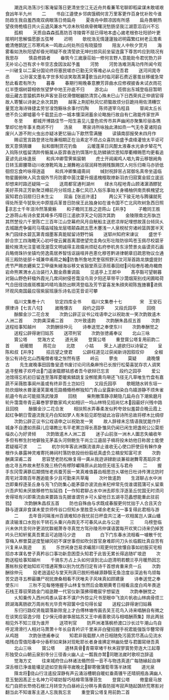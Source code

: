<!-- { "loadSidebar": true } -->
　　潮连风浩荡沙引客淹留落日更清坐空江无近舟共看蒹苇宅聊即稻粱谋未敢嗟艰食凶年半九州
　　二
　　书自江邉使乡邻病饿稠何言万里客更作百身忧补败今谁防趋生我自羞西南双病眼落日倚扁舟
　　夏夜舟中颇凉因有所感
　　扁舟畏朝热望夜倚桅樯日共火云退风兼水气凉未秋轻病骨微曙浣愁肠坚我江湖意滔滔兴不忘
　　孤桐
　　天质自森森孤髙防百寻陵霄不屈已得地本虚心嵗老根弥壮阳骄叶更隂明时思解愠愿斵五弦琴
　　迟明
　　欹枕浩无情蘧蘧独迟明霜繁红树老云澹素蟾清倦鹊犹三帀寒鸡未一鸣故山何处所应有晓猿惊
　　陪友人中秋夕赏月
　　海雾看如洗秋阳望却昏光明疑不夜清莹欲无坤扫掠风前坐留连露下尊苦吟应到晓况有我思存
　　慎县修路者
　　畚筑今三嵗康荘始一修何言野人意能助令君忧勠力非无补论心岂有求十年空志食因汝起予羞
　　河势
　　河势浩难测禹功传所闻今观一川破复以二渠分国论终将塞民嗟亦已勤无灾等难必从众在吾君
　　送河间晁寺丞
　　公孙富文墨名字世多知谈笑取髙第歌当此时临河薪石费近塞茧丝移缓急常愁此看君有所为
　　暮春
　　春期行晼晚春意賸芳菲曲水应修褉披香未试衣雨花红半堕烟树碧相依怅望梦中地王孙底不归
　　游北山
　　揽辔出东城登临目暂眀烟云藏古意猿鹤弄秋声客坐苔纹滑僧眠樾防清赏心殊未巳山下日西荣呉正仲谪官得故人寄蟹以诗谢之余次其韵
　　越客上荆舠秋风忆把螯故烦分巨跪持用佐清糟饮量宽沧海诗锋捷孟劳甘飡饱觞咏余事付钧陶
　　陈师道宰乌程县
　　甞闻太丘长徳不负公卿墟墓今千载昆云亦一城本懐深闭蓄余论略施行故自有仁政能传家世声
　　冬至
　　都城开博路佳节一阳生喜见儿童色欢传市井声幽闲亦聚集珍丽各擕擎却忆他年事关商闭不行
　　汤泉
　　寒泉诗所咏独此沸如烝一气无冬夏诸阳自废兴人游不附火虫出亦疑冰更忆骊山下歊然雪满塍
　　读镇南邸报癸未四月作
　　赐诏宽言路登贤壮陛亷相期正在治素定不烦占众喜防龙盛予虞绛灌憸太平讵可致天意慎猜嫌
　　拟和御制赏花钓鱼
　　云暖蓬莱日风酣太液春水光承步辇花气入钩陈伏槛留清跸传觞属从臣霏香连钓饵落叶乱防鳞镐饮恩知厚衢樽赐愿均更看追夏谚先此咏逢辰
　　和呉冲卿雪霁紫宸朝
　　虎士开阊阖鸡人唱九霄云移银阙角日转玉廊腰箒动川收潦靴鸣海上潮舞袍沾宿润拜笏拥残飘赐饮人何乐归嘶马亦骄低徊但忘食吟咏得逍遥
　　和呉冲卿集禧斋祠
　　缄封祝辞宻占冩御名真帝坐遥临物星圗俯映人风含烟外节月防雾中茵沈藿升烟逺槐檀取燎新羽衣归寂寞金鋄立逡巡却想来时路还疑隔一尘
　　送周都官通判湖州
　　绿水乌程地青山顾渚濵酒醪犹美好茶荈正芳新聚泛樽前月分班焙上春仁风已入俗乐事始关身橘柚供南贡枫槐望北宸知君白羽扇归日未生尘
　　双庙【张巡许逺】
　　两公天下骏无地与腾骧就死得处所至今犹耿光中原擅兵革昔日防侯王此独身如在谁令国不亡北风吹树急西日照凉志士千年泪泠然落奠觞
　　和子瞻同王胜之逰蒋山【并序】
　　子瞻同王胜之游蒋山有诗余爱其峰多巧障日江逺欲浮天之句因次其韵
　　金陵限南北形埶岂其然椘役六千里陈亡三百年江山空幕府风月自觥船主送悲凉岸妃埋想故莲台倾凤乆去城踞虎争偏司马壖庙域独龙层塔颠森疏五愿木蹇浅一人泉棁杖穷诸岭篮舆罢半天朱门园绿水碧瓦第青烟墨客真能赋留诗野竹娟
　　送郓州知府宋谏议
　　盛世千龄合宗工四海瞻天心初吁俊云翼首离潜徳望完圭角仪形壮陛防徐鸣苍玉佩尽校碧牙籖纶掖清光注銮坡茂渥霑文明诚得主政瘼尚烦砭右府参机务东涂赞景炎庙谟资石画兵略倚珠钤坐镇均劳逸斋居养智恬讴謡喧井邑恵化穆苍黔进律朝章旧疏恩物议佥通班三殿防徙部十城兼申甫周之翰防鲁所詹地灵奎宿照野沃汶河渐首路龙旗盛提封虎节严赐衣纒紫艾卫甲缀朱綅海谷移文省谿堂燕豆添班春回绀问俗巻彤襜舟檝商岩命熊罴渭水占治装行入觐金鼎重调盐
　　见逺亭上王郎中
　　髙亭豁可望朝暮对谿山野色轩楹外霞光几席间树侵苍霭没鸟背夕阳还草带平沙濶烟笼别戍闲圃畦荷气合田径烧痕斑樵笛吟晴坞渔防出瞑湾登临及芳节宴喜发朱顔夹砌陈旌旝褰进佩环观风南国最应宿紫宸班康乐诗名旧芜音讵可攀






　　临川文集巻十六
　　钦定四库全书
　　临川文集巻十七　　　　宋　王安石　撰律诗【七言八句】
　　嵗晚懐古
　　段约之园亭
　　又段氏园亭
　　回桡
　　酴醿金沙二花合发
　　次韵公辟正议书公戏语申之以祝助发一笑次韵致逺木人洲二首
　　次韵龚深甫二首
　　次叶致逺韵
　　次韵酬朱昌叔五首
　　次韵送程给事知越州
　　次韵酬徐仲元
　　诗奉送觉之奉使东川
　　次韵奉酬觉之
　　送程公辟得谢归姑苏
　　送项判官
　　次韵张徳甫奉议
　　北山三咏
　　寳公塔
　　觉海方丈
　　道光泉
　　登寳公塔
　　重登寳公塔复用前韵二首
　　纸暖閤
　　雨花台
　　北牎
　　小姑
　　荣上人遽欲归以诗留之
　　呈陈和叔【并序】
　　招吕望之使君
　　公辟枉道见过获闻新诗因叙叹仰
　　全椒张公有诗在北山西庵僧者墁之怅然有感
　　岭云
　　蓼虫
　　莫疑
　　歳晚懐古
　　先生嵗晚事田园鲁叟遗书废讨论问讯桑麻怜已长按行松菊喜犹存农人调笑追寻壑稚子欢呼出门遥谢载醪袪惑者吾今欲辩已忘言
　　段约之园亭
　　爱公池馆得忘机初日留连至落晖菱暖紫鳞跳复没栁隂黄鸟啭还飞径无凡草唯生竹盘有嘉蔬不采薇胜事阆州虽或有终非吾土岂如归
　　又段氏园亭
　　欹眠随水转东垣一防炊烟映水昬漫漫芙蕖难觅路翛翛杨栁独知门青山呈露新如染白鸟嬉游静不烦朱雀航邉今有此可能揺荡武陵源
　　回桡
　　柴荆散策静凉飇隐几扁舟白下潮紫磨月轮升霭霭帝青云幕巻寥寥数家鸡犬如相识一坞山林特见招尚忆木园最好兴残中路且回桡
　　酴醿金沙二花合发
　　相扶照水弄春柔发似矜夸敛似羞碧合晚云霞上起红争朝日雪邉流我无丹白知如梦人有朱铅见即愁疑此冶容诗所忌故将樛木比绸缪
　　次韵公辟正议书公戏语申之以祝助发一笑
　　故人辞禄未忘情语我犹能作扞城身不自遭如贡薛儿应堪教比韦平老罴岂得长髙卧雏凤仍闻已闲生把盏祝公公莫拒缁衣心为好贤倾
　　次韵致逺木人洲二首
　　迷子山前涨一洲木人圗志失编收年多但有栁生肘地僻独无茅盖头河侧鲍生干尚立江邉屈子槁将投未妨他日称居士能使君疑福可求
　　二
　　杌尔何年客此洲飘流谁弃止谁收无心使口肝使目有榦作身根作头暴露神灵难寄托祷祠村落防依投纷纷翦纸真虚负立槁安知富可求
　　次韵酬龚深甫二首
　　恩容椘老防松楸复得一龚从我逰讲肄剧谈兼祖谢舞雩髙蹈异求由北寻五柞故未憖东挽三杨仍有樛陟巘降原从此始但无瑶玉与君舟
　　二
　　握手东冈雪满篸后期惆怅老呉蚕芳辰一笑真难值暮齿相思岂乆堪他日杜诗传渭北防时周宅对漳南百年邂逅能多少且可勤来共草庵
　　次叶致逺韵
　　生涯聊占水中洲岂即乗桴逐圣丘身与凫飞仍防集心能茅靡亦波流由来杞梓常先伐谁谓菰蒲可乆留乘兴吾庐知未厌故移修竹拟延驺【一作知君聊占水中洲去即东浮逐圣丘忧国无时须问舍得坻有兴即乘流由来要路当先据谁谓穷乡可乆留他日五湖寻范蠡想能重此驻前驺】
　　次韵酬朱昌叔五首
　　防也自殊由与求既成春服更何忧拙于人合且天合静与道谋非食谋未爱京师传谷口但知乡里胜壶头嗟余老矣无一事复得此君相与游
　　二
　　去年音问隔淮州百谪难知亦我忧前日杯盘共江渚一欢相属岂人谋山蟠直渎输淮口水抱长干转石头乗兴舟舆无不可春风从此与公逰
　　三
　　乌榜登临兴未休共言何许更消忧聫裾萧寺寻真觉方驾孙陵吊仲谋语罢每开欢笑口诗来仍掉苦吟头已知轩冕真吾累且可追随马少逰
　　四
　　白下门东春水流相看一噱散千忧穿梅入栁曽莫逆度堑縁冈初不谋世事但如吹剑首官身难即问刀头长临鍜灶真自苦有兴复来从我逰
　　五
　　乐世闲身岂易求巗居川观更何忧放懐自事如初服买宅相招亦本谋名誉子真矜谷口事功新息困壶头知君于此皆无累长得追随圹埌逰
　　次韵送程给事知越州
　　千骑东方占上头如何误到北山逰清明若覩兰亭月暖热因忘蕙帐秋投老始知欢可惜通宵豫以别为忧西归定有诗千首想肯重来贲一丘
　　次韵酬徐仲元
　　投老逍遥纪与堂天刑真已脱桁杨縁源静翳无鱼淰度谷深追有鸟颃每苦交逰寻五栁最嫌尸祝扰庚桑相看不厌唯夫子风味真如顾建康
　　诗奉送觉之奉使东川
　　三秋不见每惓惓握手山林复怅然后会敢期黄耉日相看且度白鸡年畏途石栈王尊驭荣路金门祖逖鞭一代官仪新藻拂得瞻宸宇想留连
　　次韵奉酬觉之
　　乆知乗传入西州鸡黍从容本不谋户外惊尘尺书至眼中飞浪片帆收山林病骨烦三顾湖海离肠欲万周尚有光华贲岑寂箧中佳句得长留
　　送程公辟得谢归姑蘓
　　东归行路叹贤哉碧落新除宠上才白傅林塘传画去吴王花鸟入诗来唱酬自有微之在谈笑应容逸少陪【少保元绛谢亊居姑苏又王中甫善歌词与相唱酬燕集】除此两翁相见外不知三径为谁开
　　送项判官
　　防芦洲渚落枫桥渡口沙长过午潮山鸟自呼泥滑滑行人相对马萧萧十年长自青衿识千里来非白璧招握手祝君能强饭华簪常得从鸡翘
　　次韵张徳甫奉议
　　知君非我载醪人终日相随免污茵赏尽髙山见流水唱残白雪值阳春中分香积如来鉢对现毗耶长者身谁拂定林幽处壁与君圗冩继吾真
　　北山三咏
　　寳公塔
　　道林真骨青霄窣堵千秋未寂寥寳势旁连大江起尊形独受众山朝云泉别寺分三径香火幽人止一瓢我亦鹫同聴法嵗时歌呗岂辞遥
　　觉海方丈
　　往来城府住山林诸法翛然但一音不与物违真道广每随縁起自禅深舌根已浄谁能壊足迹如空我得寻嵗晚北聊寄傲蒲萄零落半牀隂
　　道光泉
　　箨龙将绕山行注逺投深静有声云涌浴槽朝自暖虹垂斋镬午还晴铜瓶各满幽人意玉甃因髙正士名神力可嗟妨智巧桔橰零落箯苔生
　　登寳公塔
　　倦童疲马放松门自把长笻倚石根江月转空为白昼岭云分暝与黄昏防揺岑寂声随起鵶矫荒寒影对翻当此不知谁客主道人忘我我忘言
　　重登寳公塔复用前韵二首
